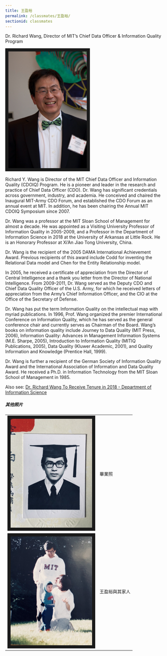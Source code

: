 ```yaml
---
title: 王盈裕
permalink: /classmates/王盈裕/
sectionid: classmates
---
```

Dr. Richard Wang, Director of MIT’s Chief Data Officer & Information Quality Program

<img src="/img/RichPhoto2016.jpg"
     alt="Photo of Dr. Richard Wang" width="250" border="10" />

Richard Y. Wang is Director of the MIT Chief Data Officer and Information Quality (CDOIQ) Program. He is a pioneer and leader in the research and practice of Chief Data Officer (CDO). Dr. Wang has significant credentials across government, industry, and academia. He conceived and chaired the Inaugural MIT-Army CDO Forum, and established the CDO Forum as an annual event at MIT. In addition, he has been chairing the Annual MIT CDOIQ Symposium since 2007.

Dr. Wang was a professor at the MIT Sloan School of Management for almost a decade. He was appointed as a Visiting University Professor of Information Quality in 2005-2009, and a Professor in the Department of Information Science in 2018 at the University of Arkansas at Little Rock. He is an Honorary Professor at Xi’An Jiao Tong University, China.

Dr. Wang is the recipient of the 2005 DAMA International Achievement Award. Previous recipients of this award include Codd for inventing the Relational Data model and Chen for the Entity Relationship model.

In 2005, he received a certificate of appreciation from the Director of Central Intelligence and a thank you letter from the Director of National Intelligence. From 2009-2011, Dr. Wang served as the Deputy CDO and Chief Data Quality Officer of the U.S. Army, for which he received letters of appreciation from the Army’s Chief Information Officer, and the CIO at the Office of the Secretary of Defense.

Dr. Wang has put the term Information Quality on the intellectual map with myriad publications. In 1996, Prof. Wang organized the premier International Conference on Information Quality, which he has served as the general conference chair and currently serves as Chairman of the Board. Wang’s books on information quality include Journey to Data Quality (MIT Press, 2006), Information Quality: Advances in Management Information Systems (M.E. Sharpe, 2005), Introduction to Information Quality (MITIQ Publications, 2005), Data Quality (Kluwer Academic, 2001), and Quality Information and Knowledge (Prentice Hall, 1999).

Dr. Wang is further a recipient of the German Society of Information Quality Award and the International Association of Information and Data Quality Award. He received a Ph.D. in Information Technology from the MIT Sloan School of Management in 1985.

Also see: [Dr. Richard Wang To Receive Tenure in 2018 - Department of Information Science](https://ualr.edu/informationscience/2018/06/18/dr-richard-wang-receive-tenure-2018/)


##### 其他照片

<table style="width: 600px">
  <tr>
   <td>
   <img src="/img/王盈裕1.jpg"
        alt="Photo of 王盈裕"
        width="260" border="10" />
   </td>
   <td class="photo-text">
     畢業照
   </td>
  </tr>
  <tr>
  <tr>
   <td>
   <img src="/img/王盈裕2.jpg"
        alt="Family of 王盈裕"
        width="260" border="10" />
   </td>
   <td class="photo-text">
     王盈裕與其家人
   </td>
  </tr>
  <tr>
</table>

